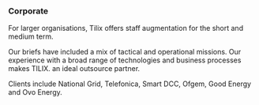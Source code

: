 ### Corporate

For larger organisations, Tilix offers staff augmentation for the short and medium term.

Our briefs have included a mix of tactical and operational missions. Our experience with a broad range of technologies and business processes makes TILIX. an ideal outsource partner.

Clients include National Grid, Telefonica, Smart DCC, Ofgem, Good Energy and Ovo Energy.